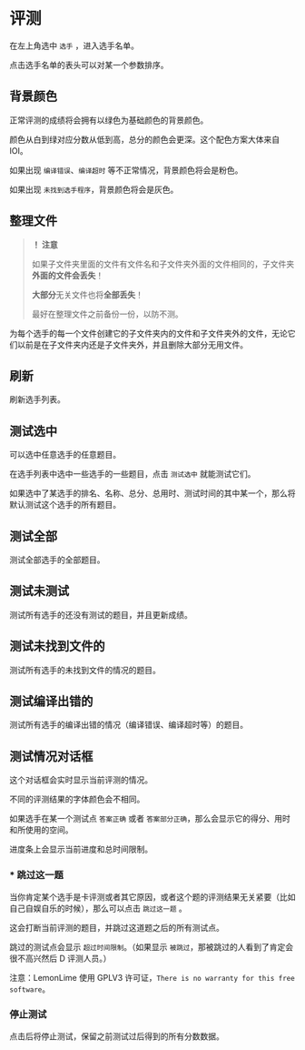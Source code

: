 # 评测

在左上角选中 `选手` ，进入选手名单。

点击选手名单的表头可以对某一个参数排序。

## 背景颜色

正常评测的成绩将会拥有以绿色为基础颜色的背景颜色。

颜色从白到绿对应分数从低到高，总分的颜色会更深。这个配色方案大体来自 IOI。

如果出现 `编译错误`、`编译超时` 等不正常情况，背景颜色将会是粉色。

如果出现 `未找到选手程序`，背景颜色将会是灰色。

## 整理文件

> **！ 注意**
>
> 如果子文件夹里面的文件有文件名和子文件夹外面的文件相同的，子文件夹**外面的文件会丢失**！
>
> **大部分**无关文件也将**全部丢失**！
> 
> 最好在整理文件之前备份一份，以防不测。

为每个选手的每一个文件创建它的子文件夹内的文件和子文件夹外的文件，无论它们以前是在子文件夹内还是子文件夹外，并且删除大部分无用文件。


## 刷新

刷新选手列表。

## 测试选中

可以选中任意选手的任意题目。

在选手列表中选中一些选手的一些题目，点击 `测试选中` 就能测试它们。

如果选中了某选手的排名、名称、总分、总用时、测试时间的其中某一个，那么将默认测试这个选手的所有题目。

## 测试全部

测试全部选手的全部题目。

## 测试未测试

测试所有选手的还没有测试的题目，并且更新成绩。

## 测试未找到文件的

测试所有选手的未找到文件的情况的题目。

## 测试编译出错的

测试所有选手的编译出错的情况（编译错误、编译超时等）的题目。

## 测试情况对话框

这个对话框会实时显示当前评测的情况。

不同的评测结果的字体颜色会不相同。

如果选手在某一个测试点 `答案正确` 或者 `答案部分正确`，那么会显示它的得分、用时和所使用的空间。

进度条上会显示当前进度和总时间限制。

### * 跳过这一题

当你肯定某个选手是卡评测或者其它原因，或者这个题的评测结果无关紧要（比如自己自娱自乐的时候），那么可以点击 `跳过这一题` 。

这会打断当前评测的题目，并跳过这道题之后的所有测试点。

跳过的测试点会显示 `超过时间限制`。（如果显示 `被跳过`，那被跳过的人看到了肯定会很不高兴然后 D 评测人员。）

注意：LemonLime 使用 GPLV3 许可证，``There is no warranty for this free software``。

### 停止测试

点击后将停止测试，保留之前测试过后得到的所有分数数据。